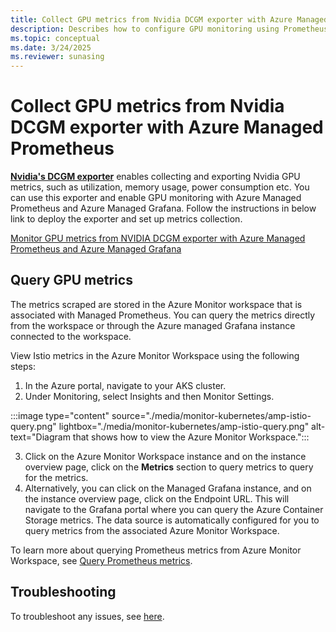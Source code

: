 ```yaml
---
title: Collect GPU metrics from Nvidia DCGM exporter with Azure Managed Prometheus
description: Describes how to configure GPU monitoring using Prometheus metrics in Azure Monitor to Kubernetes cluster.
ms.topic: conceptual
ms.date: 3/24/2025
ms.reviewer: sunasing
---
```

# Collect GPU metrics from Nvidia DCGM exporter with Azure Managed Prometheus

**[Nvidia's DCGM exporter](https://docs.nvidia.com/datacenter/cloud-native/gpu-telemetry/latest/dcgm-exporter.html)** enables collecting and exporting Nvidia GPU metrics, such as utilization, memory usage, power consumption etc. You can use this exporter and enable GPU monitoring with Azure Managed Prometheus and Azure Managed Grafana. Follow the instructions in below link to deploy the exporter and set up metrics collection.

[Monitor GPU metrics from NVIDIA DCGM exporter with Azure Managed Prometheus and Azure Managed Grafana](/azure/aks/monitor-gpu-metrics)


## Query GPU metrics

The metrics scraped are stored in the Azure Monitor workspace that is associated with Managed Prometheus. You can query the metrics directly from the workspace or through the Azure managed Grafana instance connected to the workspace.

View Istio metrics in the Azure Monitor Workspace using the following steps:

1.	In the Azure portal, navigate to your AKS cluster.
2.	Under Monitoring, select Insights and then Monitor Settings.

:::image type="content" source="./media/monitor-kubernetes/amp-istio-query.png" lightbox="./media/monitor-kubernetes/amp-istio-query.png" alt-text="Diagram that shows how to view the Azure Monitor Workspace.":::

3. Click on the Azure Monitor Workspace instance and on the instance overview page, click on the **Metrics** section to query metrics to query for the metrics.
4. Alternatively, you can click on the Managed Grafana instance, and on the instance overview page, click on the Endpoint URL. This will navigate to the Grafana portal where you can query the Azure Container Storage metrics. The data source is automatically configured for you to query metrics from the associated Azure Monitor Workspace.

To learn more about querying Prometheus metrics from Azure Monitor Workspace, see [Query Prometheus metrics](../essentials/prometheus-grafana.md).

## Troubleshooting

To troubleshoot any issues, see [here](prometheus-metrics-troubleshoot.md#prometheus-interface).

